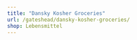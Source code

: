```yaml
---
title: "Dansky Kosher Groceries"
url: /gateshead/dansky-kosher-groceries/
shop: Lebensmittel
---
```

